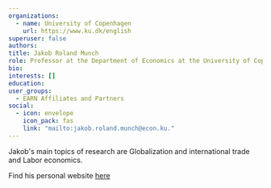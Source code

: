 ```yaml
---
organizations:
  - name: University of Copenhagen
    url: https://www.ku.dk/english
superuser: false
authors:
title: Jakob Roland Munch
role: Professor at the Department of Economics at the University of Copenhagen
bio: 
interests: []
education: 
user_groups:
  - EARN Affiliates and Partners
social:
  - icon: envelope
    icon_pack: fas
    link: "mailto:jakob.roland.munch@econ.ku."
---
```


Jakob's main topics of research are Globalization and international trade and Labor economics.

Find his personal website [here](https://sites.google.com/view/jakob-roland-munch/home)
